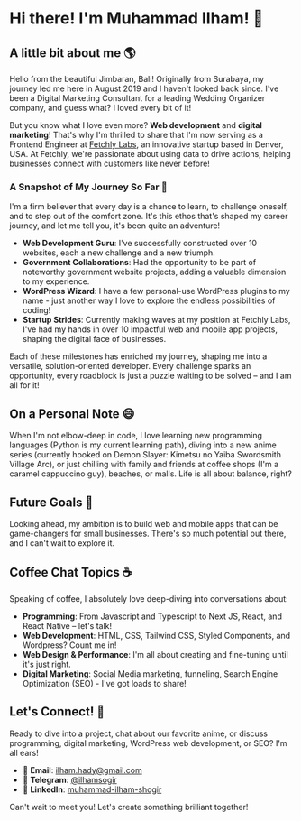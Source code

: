# Hi there! I'm Muhammad Ilham! 👋

## A little bit about me 🌎

Hello from the beautiful Jimbaran, Bali! Originally from Surabaya, my journey led me here in August 2019 and I haven't looked back since. I've been a Digital Marketing Consultant for a leading Wedding Organizer company, and guess what? I loved every bit of it! 

But you know what I love even more? **Web development** and **digital marketing**! That's why I'm thrilled to share that I'm now serving as a Frontend Engineer at [Fetchly Labs](https://www.fetch.ly), an innovative startup based in Denver, USA. At Fetchly, we're passionate about using data to drive actions, helping businesses connect with customers like never before!

### A Snapshot of My Journey So Far 🚀

I'm a firm believer that every day is a chance to learn, to challenge oneself, and to step out of the comfort zone. It's this ethos that's shaped my career journey, and let me tell you, it's been quite an adventure!

- **Web Development Guru**: I've successfully constructed over 10 websites, each a new challenge and a new triumph.
- **Government Collaborations**: Had the opportunity to be part of noteworthy government website projects, adding a valuable dimension to my experience.
- **WordPress Wizard**: I have a few personal-use WordPress plugins to my name - just another way I love to explore the endless possibilities of coding!
- **Startup Strides**: Currently making waves at my position at Fetchly Labs, I've had my hands in over 10 impactful web and mobile app projects, shaping the digital face of businesses.

Each of these milestones has enriched my journey, shaping me into a versatile, solution-oriented developer. Every challenge sparks an opportunity, every roadblock is just a puzzle waiting to be solved – and I am all for it!

## On a Personal Note 😄

When I'm not elbow-deep in code, I love learning new programming languages (Python is my current learning path), diving into a new anime series (currently hooked on Demon Slayer: Kimetsu no Yaiba Swordsmith Village Arc), or just chilling with family and friends at coffee shops (I'm a caramel cappuccino guy), beaches, or malls. Life is all about balance, right?

## Future Goals 🎯

Looking ahead, my ambition is to build web and mobile apps that can be game-changers for small businesses. There's so much potential out there, and I can't wait to explore it.

## Coffee Chat Topics ☕️

Speaking of coffee, I absolutely love deep-diving into conversations about:

- **Programming**: From Javascript and Typescript to Next JS, React, and React Native – let's talk!
- **Web Development**: HTML, CSS, Tailwind CSS, Styled Components, and Wordpress? Count me in!
- **Web Design & Performance**: I'm all about creating and fine-tuning until it's just right.
- **Digital Marketing**: Social Media marketing, funneling, Search Engine Optimization (SEO) - I've got loads to share!

## Let's Connect! 🤝

Ready to dive into a project, chat about our favorite anime, or discuss programming, digital marketing, WordPress web development, or SEO? I'm all ears!

- 📧 **Email**: [ilham.hady@gmail.com](mailto:ilham.hady@gmail.com)
- 📱 **Telegram**: [@ilhamsogir](https://t.me/ilhamsogir)
- 💼 **LinkedIn**: [muhammad-ilham-shogir](https://www.linkedin.com/in/muhammad-ilham-shogir/)

Can't wait to meet you! Let's create something brilliant together!
